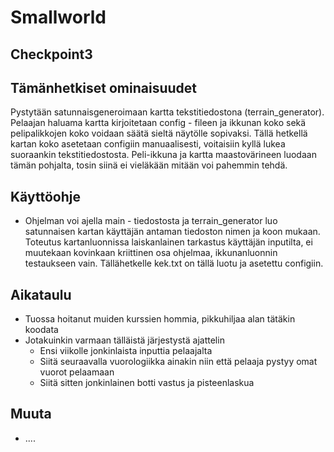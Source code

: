 # Smallworld

## Checkpoint3 

## Tämänhetkiset ominaisuudet

Pystytään satunnaisgeneroimaan kartta tekstitiedostona (terrain_generator). Pelaajan haluama kartta kirjoitetaan config - fileen ja ikkunan koko sekä pelipalikkojen koko voidaan säätä sieltä näytölle sopivaksi. Tällä hetkellä kartan koko asetetaan configiin manuaalisesti, voitaisiin kyllä lukea suoraankin tekstitiedostosta. Peli-ikkuna ja kartta maastovärineen luodaan tämän pohjalta, tosin siinä ei vieläkään mitään voi pahemmin tehdä.

## Käyttöohje

  - Ohjelman voi ajella main - tiedostosta ja terrain_generator luo satunnaisen kartan käyttäjän antaman tiedoston nimen ja koon mukaan. Toteutus kartanluonnissa laiskanlainen tarkastus käyttäjän inputilta, ei muutekaan kovinkaan kriittinen osa ohjelmaa, ikkunanluonnin testaukseen vain. Tällähetkelle kek.txt on tällä luotu ja asetettu configiin.

## Aikataulu

  - Tuossa hoitanut muiden kurssien hommia, pikkuhiljaa alan tätäkin koodata
  - Jotakuinkin varmaan tälläistä järjestystä ajattelin
      - Ensi viikolle jonkinlaista inputtia pelaajalta
      - Siitä seuraavalla vuorologiikka ainakin niin että pelaaja pystyy omat vuorot pelaamaan
      - Siitä sitten jonkinlainen botti vastus ja pisteenlaskua

## Muuta

  - ....
